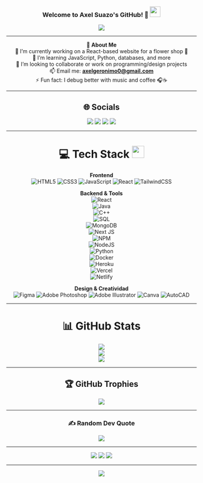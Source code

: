 <h3 align="center">
  Welcome to Axel Suazo's GitHub! 🌱
  <img src="https://media.giphy.com/media/hvRJCLFzcasrR4ia7z/giphy.gif" width="28">
</h3>

<p align="center">
  <a href="https://github.com/axelsuazo"><img src="https://readme-typing-svg.herokuapp.com?color=%2336BCF7&center=true&vCenter=true&lines=Hi+%2C+welcome+to+my+GitHub!;I+am+Axel+Suazo;React+Web+Developer;Open+to+collaborations+%26+projects;Let%27s+build+awesome+stuff+%F0%9F%92%BB"></a>
</p>

---

<div align="center">

💫 **About Me**  
🔭 I’m currently working on a React-based website for a flower shop 🌸  
🌱 I’m learning JavaScript, Python, databases, and more  
👯 I’m looking to collaborate or work on programming/design projects  
📫 Email me: **axelgeronimo0@gmail.com**  
⚡ Fun fact: I debug better with music and coffee 🎧☕  

---

## 🌐 Socials

<p align="center">
  <a href="https://instagram.com/TU_USUARIO_INSTAGRAM"><img src="https://img.shields.io/badge/Instagram-E4405F?logo=instagram&logoColor=white" /></a>
  <a href="https://www.linkedin.com/in/TU_ENLACE_LINKEDIN"><img src="https://img.shields.io/badge/LinkedIn-0077B5?logo=linkedin&logoColor=white" /></a>
  <a href="https://twitch.tv/code_white_web"><img src="https://img.shields.io/badge/Twitch-%239146FF.svg?logo=Twitch&logoColor=white" /></a>
  <a href="https://www.youtube.com/@axelgeronimo5945"><img src="https://img.shields.io/badge/YouTube-%23FF0000.svg?logo=YouTube&logoColor=white" /></a>
</p>

---

# 💻 Tech Stack <img src="https://media2.giphy.com/media/QssGEmpkyEOhBCb7e1/giphy.gif" width="32px">

**Frontend**  
![HTML5](https://img.shields.io/badge/html5-%23E34F26.svg?style=for-the-badge&logo=html5&logoColor=white)
![CSS3](https://img.shields.io/badge/css3-%231572B6.svg?style=for-the-badge&logo=css3&logoColor=white)
![JavaScript](https://img.shields.io/badge/javascript-%23323330.svg?style=for-the-badge&logo=javascript&logoColor=%23F7DF1E)
![React](https://img.shields.io/badge/react-%2320232a.svg?style=for-the-badge&logo=react&logoColor=%2361DAFB)
![TailwindCSS](https://img.shields.io/badge/tailwindcss-%2338B2AC.svg?style=for-the-badge&logo=tailwind-css&logoColor=white)


**Backend & Tools**  
![React](https://img.shields.io/badge/react-%2320232a.svg?style=for-the-badge&logo=react&logoColor=%2361DAFB)  
![Java](https://img.shields.io/badge/java-%23ED8B00.svg?style=for-the-badge&logo=java&logoColor=white)  
![C++](https://img.shields.io/badge/c%2B%2B-%2300599C.svg?style=for-the-badge&logo=c%2B%2B&logoColor=white)  
![SQL](https://img.shields.io/badge/SQL-%23007ACC.svg?style=for-the-badge&logo=Microsoft-SQL-Server&logoColor=white)  
![MongoDB](https://img.shields.io/badge/MongoDB-%234ea94b.svg?style=for-the-badge&logo=mongodb&logoColor=white)  
![Next JS](https://img.shields.io/badge/Next-black?style=for-the-badge&logo=next.js&logoColor=white)  
![NPM](https://img.shields.io/badge/NPM-%23000000.svg?style=for-the-badge&logo=npm&logoColor=white)  
![NodeJS](https://img.shields.io/badge/node.js-6DA55F?style=for-the-badge&logo=node.js&logoColor=white)  
![Python](https://img.shields.io/badge/python-%233776AB.svg?style=for-the-badge&logo=python&logoColor=white)  
![Docker](https://img.shields.io/badge/docker-%230db7ed.svg?style=for-the-badge&logo=docker&logoColor=white)  
![Heroku](https://img.shields.io/badge/heroku-%23430098.svg?style=for-the-badge&logo=heroku&logoColor=white)  
![Vercel](https://img.shields.io/badge/vercel-%23000000.svg?style=for-the-badge&logo=vercel&logoColor=white)  
![Netlify](https://img.shields.io/badge/netlify-%23000000.svg?style=for-the-badge&logo=netlify&logoColor=#00C7B7)  


**Design & Creatividad**  
![Figma](https://img.shields.io/badge/figma-%23F24E1E.svg?style=for-the-badge&logo=figma&logoColor=white)
![Adobe Photoshop](https://img.shields.io/badge/adobephotoshop-%2331A8FF.svg?style=for-the-badge&logo=adobephotoshop&logoColor=white)
![Adobe Illustrator](https://img.shields.io/badge/adobeillustrator-%23FF9A00.svg?style=for-the-badge&logo=adobeillustrator&logoColor=white)
![Canva](https://img.shields.io/badge/Canva-%2300C4CC.svg?style=for-the-badge&logo=Canva&logoColor=white)
![AutoCAD](https://img.shields.io/badge/AutoCAD-%23E60000.svg?style=for-the-badge&logo=autodesk&logoColor=white)

---

# 📊 GitHub Stats
![](https://github-readme-stats.vercel.app/api?username=axelsuazo&theme=radical&hide_border=false&include_all_commits=true&count_private=true)<br/>
![](https://github-readme-streak-stats.herokuapp.com/?user=axelsuazo&theme=radical&hide_border=false)<br/>
![](https://github-readme-stats.vercel.app/api/top-langs/?username=axelsuazo&theme=radical&hide_border=false&layout=compact)

---

## 🏆 GitHub Trophies
![](https://github-profile-trophy.vercel.app/?username=axelsuazo&theme=discord&no-frame=false&no-bg=false&margin-w=4)

---

### ✍️ Random Dev Quote
![](https://quotes-github-readme.vercel.app/api?type=horizontal&theme=merko)

---

![](https://forthebadge.com/images/badges/powered-by-black-magic.svg)
![](http://ForTheBadge.com/images/badges/built-by-developers.svg)
![](https://forthebadge.com/images/badges/uses-brains.svg)

---

![](https://komarev.com/ghpvc/?username=axelsuazo&label=Visitors+Count&color=brightgreen)

</div>
